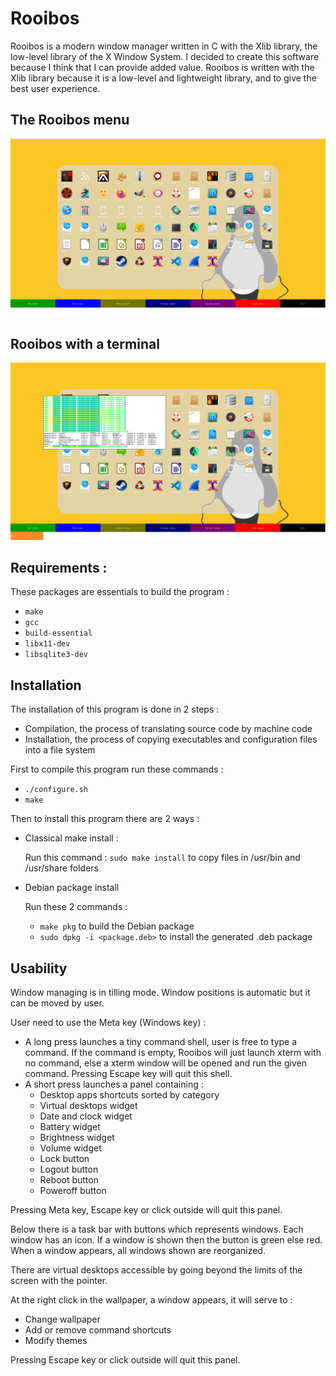 # Rooibos
Rooibos is a modern window manager written in C with the Xlib library, the low-level library of the X Window System. I decided to create this software because I think that I can provide added value.
Rooibos is written with the Xlib library because it is a low-level and lightweight library, and to give the best user experience.

## The Rooibos menu
![Rooibos menu](/assets/rooibos.png)

## Rooibos with a terminal
![Rooibos with a terminal](/assets/rooibos2.png)

## Requirements :

These packages are essentials to build the program :
- `make`
- `gcc`
- `build-essential`
- `libx11-dev`
- `libsqlite3-dev`

## Installation

The installation of this program is done in 2 steps :
- Compilation, the process of translating source code by machine code
- Installation, the process of copying executables and configuration files into a file system

First to compile this program run these commands :

- `./configure.sh`
- `make`

Then to install this program there are 2 ways :

- Classical make install :

	Run this command : `sudo make install` to copy files in /usr/bin and /usr/share folders

- Debian package install

  Run these 2 commands :
	- `make pkg` to build the Debian package
	- `sudo dpkg -i <package.deb>` to install the generated .deb package

## Usability
Window managing is in tilling mode. Window positions is automatic but it can be moved by user.

User need to use the Meta key (Windows key) :
* A long press launches a tiny command shell, user is free to type a command. If the command is empty, Rooibos will just launch xterm with no command, else a xterm window will be opened and run the given command. Pressing Escape key will quit this shell.
* A short press launches a panel containing :
  * Desktop apps shortcuts sorted by category
  * Virtual desktops widget
  * Date and clock widget
  * Battery widget
  * Brightness widget
  * Volume widget
  * Lock button
  * Logout button
  * Reboot button
  * Poweroff button

Pressing Meta key, Escape key or click outside will quit this panel.

Below there is a task bar with buttons which represents windows. Each window has an icon. If a window is shown then the button is green else red.
When a window appears, all windows shown are reorganized.

There are virtual desktops accessible by going beyond the limits of the screen with the pointer.

At the right click in the wallpaper, a window appears, it will serve to :
* Change wallpaper
* Add or remove command shortcuts
* Modify themes

Pressing Escape key or click outside will quit this panel.
